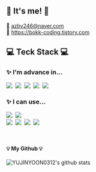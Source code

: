 ## 👋 It's me! 👋
📧 azby246@naver.com <br>
📝 https://bokk-coding.tistory.com
<br>

## 💻 Teck Stack 💻

### ✨ I'm advance in...
<p>
  <img src="https://img.shields.io/badge/Java-007396?style=flat-square&logo=Java&logoColor=white"/></a>&nbsp
  <img src="https://img.shields.io/badge/Spring-6DB33F?style=flat-square&logo=Spring&logoColor=white"/></a>&nbsp
  <img src="https://img.shields.io/badge/SpringBoot-6DB33F?style=flat-square&logo=SpringBoot&logoColor=white"/></a>&nbsp 
  <img src="https://img.shields.io/badge/SpringSecurity-6DB33F?style=flat-square&logo=SpringSecurity&logoColor=white"/></a>&nbsp 
  <img src="https://img.shields.io/badge/Oracle-F80000?style=flat-square&logo=Oracle&logoColor=white"/></a>&nbsp
</p>

### ✨ I can use...
<p>
  <img src="https://img.shields.io/badge/Javascript-ffb13b?style=flat-square&logo=javascript&logoColor=white"/></a>&nbsp 
  <img src="https://img.shields.io/badge/jQuery-0769AD?style=flat-squar&logo=jQuery&logoColor=white"/></a>&nbsp 
    <br>
    <img src="https://img.shields.io/badge/Mysql-E6B91E?style=flat-square&logo=MySql&logoColor=white"/></a>&nbsp
    <img src="https://img.shields.io/badge/AWS-232F3E?style=flat-square&logo=AmazonAWS&logoColor=white"/></a>&nbsp
    <img src="https://img.shields.io/badge/Git-F05032?style=flat-square&logo=git&logoColor=white"/></a>&nbsp
    <img src="https://img.shields.io/badge/github-181717?style==flat-square&logo=github&logoColor=white">&nbsp 
</p>
<br>


#### 💡 My Github 💡
![YUJINYOON0312's github stats](https://github-readme-stats.vercel.app/api?username=YUJINYOON0312&show_icons=true)
